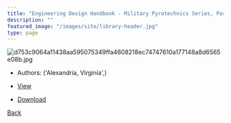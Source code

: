 ```yaml
---
title: "Engineering Design Handbook - Military Pyrotechnics Series, Part Four - Design of ammunition for pyrotechnic effects"
description: ""
featured_image: "/images/site/library-header.jpg"
type: page
---
```


![d753c9064a11438aa595075349ffa4608218ec74747610a177148a8d6565e08b.jpg](https://drive.google.com/uc?export=view&id=1GLtg-93dKjgbk568E8elTdWLgzIhb2-M)
* Authors: ('Alexandria, Virginia',)
* [View](https://drive.google.com/uc?export=view&id=1I2vTRAeadE7plxajhlCJMcNh_EiyM1Fi)

* [Download](https://drive.google.com/uc?export=download&id=1I2vTRAeadE7plxajhlCJMcNh_EiyM1Fi)

[Back](http://localhost:1313/library/ebooks/
)